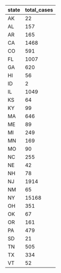 state | total_cases
--- | ---
AK | 22
AL | 157
AR | 165
CA | 1468
CO | 591
FL | 1007
GA | 620
HI | 56
ID | 2
IL | 1049
KS | 64
KY | 99
MA | 646
ME | 89
MI | 249
MN | 169
MO | 90
NC | 255
NE | 42
NH | 78
NJ | 1914
NM | 65
NY | 15168
OH | 351
OK | 67
OR | 161
PA | 479
SD | 21
TN | 505
TX | 334
VT | 52

